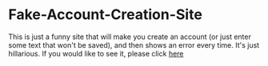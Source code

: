# Fake-Account-Creation-Site
This is just a funny site that will make you create an account (or just enter some text that won't be saved), and then shows an error every time.
It's just hillarious.
If you would like to see it, please click [here](externalfile:dmboannefpncccogfdikhmhpmdnddgoe%3A%252Fmedia%252Ffuse%252Fdrivefs-bf71277226a2950ca677fcc8d816105b%252Froot%252Faccount%20CREATE%252Ezip%3A73e6f6ee54a097a6624c9c81d60f2f148f440e01/account%20CREATE.html)
